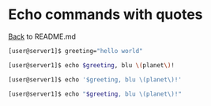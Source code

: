 # Echo commands with quotes
[Back](README.md) to README.md

```sh
[user@server1]$ greeting="hello world"

[user@server1]$ echo $greeting, blu \(planet\)!

[user@server1]$ echo '$greeting, blu \(planet\)!'

[user@server1]$ echo "$greeting, blu \(planet\)!"

```
